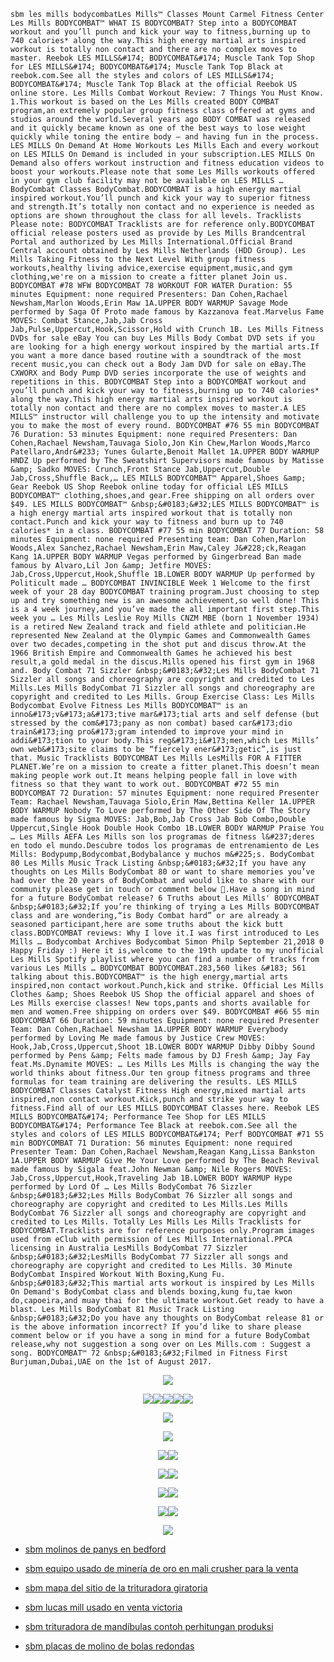 
```
sbm les mills bodycombatLes Mills™ Classes Mount Carmel Fitness Center Les Mills BODYCOMBAT™ WHAT IS BODYCOMBAT? Step into a BODYCOMBAT workout and you’ll punch and kick your way to fitness,burning up to 740 calories* along the way.This high energy martial arts inspired workout is totally non contact and there are no complex moves to master. Reebok LES MILLS&#174; BODYCOMBAT&#174; Muscle Tank Top Shop for LES MILLS&#174; BODYCOMBAT&#174; Muscle Tank Top Black at reebok.com.See all the styles and colors of LES MILLS&#174; BODYCOMBAT&#174; Muscle Tank Top Black at the official Reebok US online store. Les Mills Combat Workout Review: 7 Things You Must Know. 1.This workout is based on the Les Mills created BODY COMBAT program,an extremely popular group fitness class offered at gyms and studios around the world.Several years ago BODY COMBAT was released and it quickly became known as one of the best ways to lose weight quickly while toning the entire body — and having fun in the process. LES MILLS On Demand At Home Workouts Les Mills Each and every workout on LES MILLS On Demand is included in your subscription.LES MILLS On Demand also offers workout instruction and fitness education videos to boost your workouts.Please note that some Les Mills workouts offered in your gym club facility may not be available on LES MILLS … BodyCombat Classes BodyCombat.BODYCOMBAT is a high energy martial inspired workout.You’ll punch and kick your way to superior fitness and strength.It’s totally non contact and no experience is needed as options are shown throughout the class for all levels. Tracklists Please note: BODYCOMBAT Tracklists are for reference only.BODYCOMBAT official release posters used as provide by Les Mills Brandcentral Portal and authorized by Les Mills International.Official Brand Central account obtained by Les Mills Netherlands (HDD Group). Les Mills Taking Fitness to the Next Level With group fitness workouts,healthy living advice,exercise equipment,music,and gym clothing,we're on a mission to create a fitter planet Join us. BODYCOMBAT #78 WFW BODYCOMBAT 78 WORKOUT FOR WATER Duration: 55 minutes Equipment: none required Presenters: Dan Cohen,Rachael Newsham,Marlon Woods,Erin Maw 1A.UPPER BODY WARMUP Savage Mode performed by Saga Of Proto made famous by Kazzanova feat.Marvelus Fame MOVES: Combat Stance,Jab,Jab Cross Jab,Pulse,Uppercut,Hook,Scissor,Hold with Crunch 1B. Les Mills Fitness DVDs for sale eBay You can buy Les Mills Body Combat DVD sets if you are looking for a high energy workout inspired by the martial arts.If you want a more dance based routine with a soundtrack of the most recent music,you can check out a Body Jam DVD for sale on eBay.The CXWORX and Body Pump DVD series incorporate the use of weights and repetitions in this. BODYCOMBAT Step into a BODYCOMBAT workout and you’ll punch and kick your way to fitness,burning up to 740 calories* along the way.This high energy martial arts inspired workout is totally non contact and there are no complex moves to master.A LES MILLS™ instructor will challenge you to up the intensity and motivate you to make the most of every round. BODYCOMBAT #76 55 min BODYCOMBAT 76 Duration: 53 minutes Equipment: none required Presenters: Dan Cohen,Rachael Newsham,Tauvaga Siolo,Jon Kin Chew,Marlon Woods,Marco Patellaro,Andr&#233; Yunes Gularte,Benoit Mallet 1A.UPPER BODY WARMUP HNDZ Up performed by The Sweatshirt Supervisors made famous by Matisse &amp; Sadko MOVES: Crunch,Front Stance Jab,Uppercut,Double Jab,Cross,Shuffle Back,… LES MILLS BODYCOMBAT™ Apparel,Shoes &amp; Gear Reebok US Shop Reebok online today for official LES MILLS BODYCOMBAT™ clothing,shoes,and gear.Free shipping on all orders over $49. LES MILLS BODYCOMBAT™ &nbsp;&#0183;&#32;LES MILLS BODYCOMBAT™ is a high energy martial arts inspired workout that is totally non contact.Punch and kick your way to fitness and burn up to 740 calories* in a class. BODYCOMBAT #77 55 min BODYCOMBAT 77 Duration: 58 minutes Equipment: none required Presenting team: Dan Cohen,Marlon Woods,Alex Sanchez,Rachael Newsham,Erin Maw,Caley J&#228;ck,Reagan Kang 1A.UPPER BODY WARMUP Vegas performed by Gingerbread Ban made famous by Alvaro,Lil Jon &amp; Jetfire MOVES: Jab,Cross,Uppercut,Hook,Shuffle 1B.LOWER BODY WARMUP Up performed by Politicult made … BODYCOMBAT INVINCIBLE Week 1 Welcome to the first week of your 28 day BODYCOMBAT training program.Just choosing to step up and try something new is an awesome achievement,so well done! This is a 4 week journey,and you’ve made the all important first step.This week you … Les Mills Leslie Roy Mills CNZM MBE (born 1 November 1934) is a retired New Zealand track and field athlete and politician.He represented New Zealand at the Olympic Games and Commonwealth Games over two decades,competing in the shot put and discus throw.At the 1966 British Empire and Commonwealth Games he achieved his best result,a gold medal in the discus.Mills opened his first gym in 1968 and. Body Combat 71 Sizzler &nbsp;&#0183;&#32;Les Mills BodyCombat 71 Sizzler all songs and choreography are copyright and credited to Les Mills.Les Mills BodyCombat 71 Sizzler all songs and choreography are copyright and credited to Les Mills. Group Exercise Class: Les Mills Bodycombat Evolve Fitness Les Mills BODYCOMBAT™ is an inno&#173;v&#173;a&#173;tive mar&#173;tial arts and self defense (but stressed by the com&#173;pany as non combat) based car&#173;dio train&#173;ing pro&#173;gram intended to improve your mind in addi&#173;tion to your body.This reg&#173;i&#173;men,which Les Mills’ own web&#173;site claims to be “fiercely ener&#173;getic”,is just that. Music Tracklists BODYCOMBAT Les Mills LesMills FOR A FITTER PLANET.We’re on a mission to create a fitter planet.This doesn’t mean making people work out.It means helping people fall in love with fitness so that they want to work out. BODYCOMBAT #72 55 min BODYCOMBAT 72 Duration: 57 minutes Equipment: none required Presenter Team: Rachael Newsham,Tauvaga Siolo,Erin Maw,Bettina Keller 1A.UPPER BODY WARMUP Nobody To Love performed by The Other Side Of The Story made famous by Sigma MOVES: Jab,Bob,Jab Cross Jab Bob Combo,Double Uppercut,Single Hook Double Hook Combo 1B.LOWER BODY WARMUP Praise You … Les Mills AEFA Les Mills son los programas de fitness l&#237;deres en todo el mundo.Descubre todos los programas de entrenamiento de Les Mills: Bodypump,Bodycombat,Bodybalance y muchos m&#225;s. BodyCombat 80 Les Mills Music Track Listing &nbsp;&#0183;&#32;If you have any thoughts on Les Mills BodyCombat 80 or want to share memories you’ve had over the 20 years of BodyCombat and would like to share with our community please get in touch or comment below 🙂.Have a song in mind for a future BodyCombat release? 6 Truths about Les Mills' BODYCOMBAT &nbsp;&#0183;&#32;If you’re thinking of trying a Les Mills BODYCOMBAT class and are wondering,“is Body Combat hard” or are already a seasoned participant,here are some truths about the kick butt class.BODYCOMBAT reviews: Why I love it.I was first introduced to Les Mills … Bodycombat Archives Bodycombat Simon Philp September 21,2018 0 Happy Friday :) Here it is,welcome to the 19th update to my unofficial Les Mills Spotify playlist where you can find a number of tracks from various Les Mills … BODYCOMBAT BODYCOMBAT.283,560 likes &#183; 561 talking about this.BODYCOMBAT™ is the high energy,martial arts inspired,non contact workout.Punch,kick and strike. Official Les Mills Clothes &amp; Shoes Reebok US Shop the official apparel and shoes of Les Mills exercise classes! New tops,pants and shorts available for men and women.Free shipping on orders over $49. BODYCOMBAT #66 55 min BODYCOMBAT 66 Duration: 59 minutes Equipment: none required Presenter Team: Dan Cohen,Rachael Newsham 1A.UPPER BODY WARMUP Everybody performed by Loving Me made famous by Justice Crew MOVES: Hook,Jab,Cross,Uppercut,Shoot 1B.LOWER BODY WARMUP Dibby Dibby Sound performed by Pens &amp; Felts made famous by DJ Fresh &amp; Jay Fay feat.Ms.Dynamite MOVES: … Les Mills Les Mills is changing the way the world thinks about fitness.Our ten group fitness programs and three formulas for team training are delivering the results. LES MILLS BODYCOMBAT Classes Catalyst Fitness High energy,mixed martial arts inspired,non contact workout.Kick,punch and strike your way to fitness.Find all of our LES MILLS BODYCOMBAT Classes here. Reebok LES MILLS BODYCOMBAT&#174; Performance Tee Shop for LES MILLS BODYCOMBAT&#174; Performance Tee Black at reebok.com.See all the styles and colors of LES MILLS BODYCOMBAT&#174; Perf BODYCOMBAT #71 55 min BODYCOMBAT 71 Duration: 56 minutes Equipment: none required Presenter Team: Dan Cohen,Rachael Newsham,Reagan Kang,Lissa Bankston 1A.UPPER BODY WARMUP Give Me Your Love performed by The Beach Revival made famous by Sigala feat.John Newman &amp; Nile Rogers MOVES: Jab,Cross,Uppercut,Hook,Traveling Jab 1B.LOWER BODY WARMUP Hype performed by Lord Of … Les Mills BodyCombat 76 Sizzler &nbsp;&#0183;&#32;Les Mills BodyCombat 76 Sizzler all songs and choreography are copyright and credited to Les Mills.Les Mills BodyCombat 76 Sizzler all songs and choreography are copyright and credited to Les Mills. Totally Les Mills Les Mills Tracklists for BODYCOMBAT.Tracklists are for reference purposes only.Program images used from eClub with permission of Les Mills International.PPCA licensing in Australia LesMills BodyCombat 77 Sizzler &nbsp;&#0183;&#32;LesMills BodyCombat 77 Sizzler all songs and choreography are copyright and credited to Les Mills. 30 Minute BodyCombat Inspired Workout With Boxing,Kung Fu. &nbsp;&#0183;&#32;This martial arts workout is inspired by Les Mills On Demand's BodyCombat class and blends boxing,kung fu,tae kwon do,capoeira,and muay thai for the ultimate workout.Get ready to have a blast. Les Mills BodyCombat 81 Music Track Listing &nbsp;&#0183;&#32;Do you have any thoughts on BodyCombat release 81 or is the above information incorrect? If you’d like to share please comment below or if you have a song in mind for a future BodyCombat release,why not suggestion a song over on Les Mills.com : Suggest a song. BODYCOMBAT™ 72 &nbsp;&#0183;&#32;Filmed in Fitness First Burjuman,Dubai,UAE on the 1st of August 2017. 
```

<div align="center">

<a href="https://es-crusher.shibang-china.com/github&k=sbm+les+mills+bodycombat"><img src="https://static.shibang-china.com/es/crusher/logo.jpg"></a>

<a href="https://es-crusher.shibang-china.com/github&k=sbm+les+mills+bodycombat"><img src="https://static.shibang-china.com/es/crusher/index.jpg"></a><a href="https://es-crusher.shibang-china.com/material.htmlgithub&k=sbm+les+mills+bodycombat"><img src="https://static.shibang-china.com/es/crusher/material.jpg"></a><a href="https://es-crusher.shibang-china.com/application.htmlgithub&k=sbm+les+mills+bodycombat"><img src="https://static.shibang-china.com/es/crusher/application.jpg"></a><a href="https://es-crusher.shibang-china.com/aboutus.htmlgithub&k=sbm+les+mills+bodycombat"><img src="https://static.shibang-china.com/es/crusher/aboutus.jpg"></a><a href="https://es-crusher.shibang-china.com/contact.htmlgithub&k=sbm+les+mills+bodycombat"><img src="https://static.shibang-china.com/es/crusher/contact.jpg"></a>

<a href="https://es-crusher.shibang-china.com/github&k=sbm+les+mills+bodycombat"><img src="https://static.shibang-china.com/es/crusher/banner.jpg"></a>

<a href="https://swt.shibang-china.com/github&k=sbm+les+mills+bodycombat"><img src="https://static.shibang-china.com/es/crusher/text.jpg"></a>

<a href="https://swt.shibang-china.com/github&k=sbm+les+mills+bodycombat"><img src="https://static.shibang-china.com/es/crusher/chat.jpg"></a><a href="https://es-crusher.shibang-china.com/contact.htmlgithub&k=sbm+les+mills+bodycombat"><img src="https://static.shibang-china.com/es/crusher/message.jpg"></a>

<a href="https://es-crusher.shibang-china.com/products/pe.htmlgithub&k=sbm+les+mills+bodycombat"><img src="https://static.shibang-china.com/es/crusher/pe.jpg"></a><a href="https://es-crusher.shibang-china.com/products/pf.htmlgithub&k=sbm+les+mills+bodycombat"><img src="https://static.shibang-china.com/es/crusher/pf.jpg"></a>

<a href="https://es-crusher.shibang-china.com/products/hpt.htmlgithub&k=sbm+les+mills+bodycombat"><img src="https://static.shibang-china.com/es/crusher/hpt.jpg"></a><a href="https://es-crusher.shibang-china.com/products/vsi.htmlgithub&k=sbm+les+mills+bodycombat"><img src="https://static.shibang-china.com/es/crusher/vsi.jpg"></a>

<a href="https://es-crusher.shibang-china.com/products/klv.htmlgithub&k=sbm+les+mills+bodycombat"><img src="https://static.shibang-china.com/es/crusher/klv.jpg"></a><a href="https://es-crusher.shibang-china.com/products/portable.htmlgithub&k=sbm+les+mills+bodycombat"><img src="https://static.shibang-china.com/es/crusher/portable.jpg"></a>

<a href="https://swt.shibang-china.com/github&k=sbm+les+mills+bodycombat"><img src="https://static.shibang-china.com/es/crusher/case.jpg"></a>

</div>


* [sbm molinos de panys en bedford](sbm%20molinos%20de%20panys%20en%20bedford.md)

* [sbm equipo usado de minería de oro en mali crusher para la venta](sbm%20equipo%20usado%20de%20miner%C3%ADa%20de%20oro%20en%20mali%20crusher%20para%20la%20venta.md)

* [sbm mapa del sitio de la trituradora giratoria](sbm%20mapa%20del%20sitio%20de%20la%20trituradora%20giratoria.md)

* [sbm lucas mill usado en venta victoria](sbm%20lucas%20mill%20usado%20en%20venta%20victoria.md)

* [sbm trituradora de mandíbulas contoh perhitungan produksi](sbm%20trituradora%20de%20mand%C3%ADbulas%20contoh%20perhitungan%20produksi.md)

* [sbm placas de molino de bolas redondas](sbm%20placas%20de%20molino%20de%20bolas%20redondas.md)
